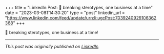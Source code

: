 +++
title = "LinkedIn Post: 👏 breaking sterotypes, one business at a time"
date = "2023-03-08T14:30:20"
type = "post"
linkedin_url = "https://www.linkedin.com/feed/update/urn:li:ugcPost:7039240929106362368"
+++

👏 breaking sterotypes, one business at a time!

---

*This post was originally published on [LinkedIn](https://www.linkedin.com/in/adrianmoreno/recent-activity/all/).*